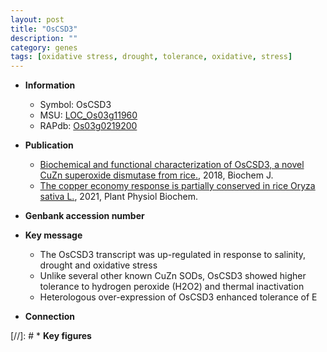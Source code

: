 ```yaml
---
layout: post
title: "OsCSD3"
description: ""
category: genes
tags: [oxidative stress, drought, tolerance, oxidative, stress]
---
```


* **Information**  
    + Symbol: OsCSD3  
    + MSU: [LOC_Os03g11960](http://rice.plantbiology.msu.edu/cgi-bin/ORF_infopage.cgi?orf=LOC_Os03g11960)  
    + RAPdb: [Os03g0219200](http://rapdb.dna.affrc.go.jp/viewer/gbrowse_details/irgsp1?name=Os03g0219200)  

* **Publication**  
    + [Biochemical and functional characterization of OsCSD3, a novel CuZn superoxide dismutase from rice.](http://www.ncbi.nlm.nih.gov/pubmed?term=Biochemical+and+functional+characterization+of+OsCSD3,+a+novel+CuZn+superoxide+dismutase+from+rice.%5BTitle%5D), 2018, Biochem J.
    + [The copper economy response is partially conserved in rice Oryza sativa L.](http://www.ncbi.nlm.nih.gov/pubmed?term=The+copper+economy+response+is+partially+conserved+in+rice+Oryza+sativa+L.%5BTitle%5D), 2021, Plant Physiol Biochem.

* **Genbank accession number**  

* **Key message**  
    + The OsCSD3 transcript was up-regulated in response to salinity, drought and oxidative stress
    + Unlike several other known CuZn SODs, OsCSD3 showed higher tolerance to hydrogen peroxide (H2O2) and thermal inactivation
    + Heterologous over-expression of OsCSD3 enhanced tolerance of E

* **Connection**  

[//]: # * **Key figures**  


